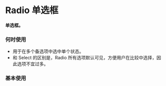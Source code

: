 # Radio 单选框

**单选框。**

### 何时使用

- 用于在多个备选项中选中单个状态。
- 和 Select 的区别是，Radio 所有选项默认可见，方便用户在比较中选择，因此选项不宜过多。

### 基本使用

<code src="./../../demo/radio/normal-usage.demo.tsx" />

